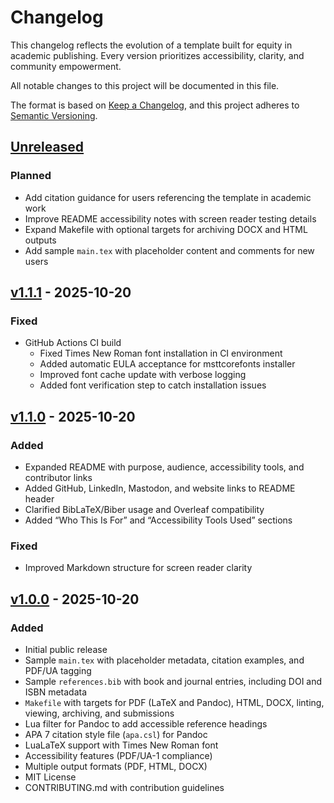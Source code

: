 # Changelog

This changelog reflects the evolution of a template built for equity in academic publishing. Every version prioritizes accessibility, clarity, and community empowerment.

All notable changes to this project will be documented in this file.

The format is based on [Keep a Changelog](https://keepachangelog.com/en/1.0.0/),
and this project adheres to [Semantic Versioning](https://semver.org/spec/v2.0.0.html).

## [Unreleased]

### Planned

- Add citation guidance for users referencing the template in academic work
- Improve README accessibility notes with screen reader testing details
- Expand Makefile with optional targets for archiving DOCX and HTML outputs
- Add sample `main.tex` with placeholder content and comments for new users

## [v1.1.1] - 2025-10-20

### Fixed

- GitHub Actions CI build
  - Fixed Times New Roman font installation in CI environment
  - Added automatic EULA acceptance for msttcorefonts installer
  - Improved font cache update with verbose logging
  - Added font verification step to catch installation issues

## [v1.1.0] - 2025-10-20

### Added

- Expanded README with purpose, audience, accessibility tools, and contributor links
- Added GitHub, LinkedIn, Mastodon, and website links to README header
- Clarified BibLaTeX/Biber usage and Overleaf compatibility
- Added “Who This Is For” and “Accessibility Tools Used” sections

### Fixed

- Improved Markdown structure for screen reader clarity

## [v1.0.0] - 2025-10-20

### Added

- Initial public release
- Sample `main.tex` with placeholder metadata, citation examples, and PDF/UA tagging
- Sample `references.bib` with book and journal entries, including DOI and ISBN metadata
- `Makefile` with targets for PDF (LaTeX and Pandoc), HTML, DOCX, linting, viewing, archiving, and submissions
- Lua filter for Pandoc to add accessible reference headings
- APA 7 citation style file (`apa.csl`) for Pandoc
- LuaLaTeX support with Times New Roman font
- Accessibility features (PDF/UA-1 compliance)
- Multiple output formats (PDF, HTML, DOCX)
- MIT License
- CONTRIBUTING.md with contribution guidelines

[Unreleased]:
    https://github.com/lanie-carmelo/apa-7-student-paper-template/compare/v1.1.0...HEAD
[v1.0.0]:
    https://github.com/lanie-carmelo/apa-7-student-paper-template/releases/tag/v1.0.0
[v1.1.0]:
    https://github.com/lanie-carmelo/apa-7-student-paper-template/releases/tag/v1.1.0
[v1.1.1]:
    https://github.com/lanie-carmelo/apa-7-student-paper-template/releases/tag/v1.1.1
